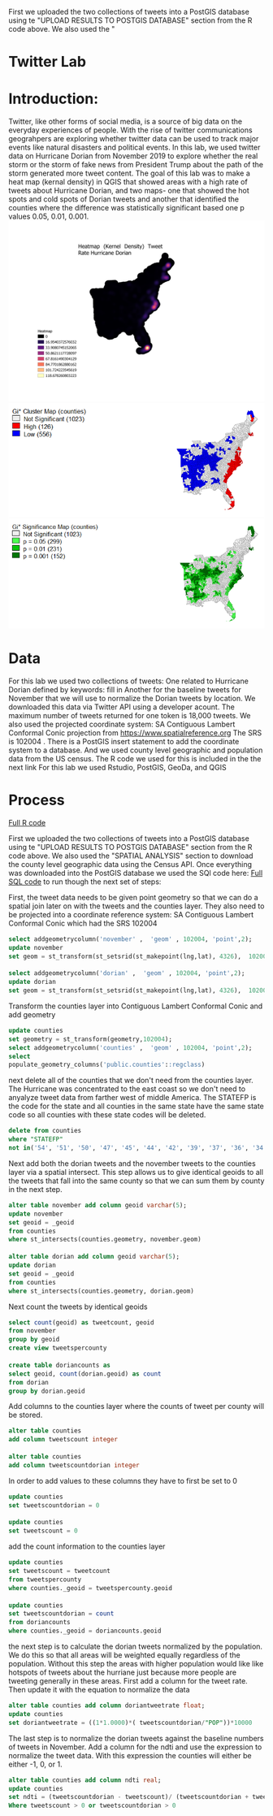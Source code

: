 First we uploaded the two collections of tweets into a PostGIS database using te "UPLOAD RESULTS TO POSTGIS DATABASE" section from the R code above. We also used the " 
# Twitter Lab

# Introduction: 
Twitter, like other forms of social media, is a source of big data on the everyday experiences of people. With the rise of 
twitter communications geograhpers are exploring whether twitter data can be used to track major events like natural disasters and political events. In this lab, we used twitter data on Hurricane Dorian from November 2019 to explore whether the real storm or the storm of fake news from President Trump about the path of the storm generated more tweet content. The goal of this lab was to make a heat map (kernal density) in QGIS that showed areas with a high rate of tweets about Hurricane Dorian, and two maps- one that showed the hot spots and cold spots of Dorian tweets and another that identified the counties where the difference was statistically significant based one p values 0.05, 0.01, 0.001. 
![Heatmap](dorianheatmap.png)
![Hotspot](countiesGetisOrdMapFrame.png)
![Statistical Significance](counties2GetisOrdMapFrame.png)

# Data 
For this lab we used two collections of tweets: 
One related to Hurricane Dorian defined by keywords: fill in 
Another for the baseline tweets for November that we will use to normalize the Dorian tweets by location.
We downloaded this data via Twitter API using a developer acount. The maximum number of tweets returned for one token is 18,000 tweets. 
We also used the projected coordinate system: SA Contiguous Lambert Conformal Conic projection from https://www.spatialreference.org The SRS is 102004 . There is a PostGIS insert statement to add the coordinate system to a database.
And we used county level geographic and population data from the US census. The R code we used for this is included in the 
the next link
For this lab we used Rstudio, PostGIS, GeoDa, and QGIS

# Process 
[Full R code](twitterForLab2.r)  

First we uploaded the two collections of tweets into a PostGIS database using te "UPLOAD RESULTS TO POSTGIS DATABASE" section from the R code above. We also used the "SPATIAL ANALYSIS" section to download the county level geographic data using the Census API. 
Once everything was downloaded into the PostGIS database we used the SQl code here: 
[Full SQL code](lab10notes.sql)
to run though the next set of steps: 

First, the tweet data needs to be given point geometry so that we can do a spatial join later on with the tweets and the counties layer. They also need to be projected into a coordinate reference system: SA Contiguous Lambert Conformal Conic which had the SRS 102004 

``` sql
select addgeometrycolumn('november' ,  'geom' , 102004, 'point',2);
update november
set geom = st_transform(st_setsrid(st_makepoint(lng,lat), 4326),  102004)

select addgeometrycolumn('dorian' ,  'geom' , 102004, 'point',2);
update dorian
set geom = st_transform(st_setsrid(st_makepoint(lng,lat), 4326),  102004)
```

Transform the counties layer into Contiguous Lambert Conformal Conic and add geometry 
``` sql
update counties 
set geometry = st_transform(geometry,102004);
select addgeometrycolumn('counties' ,  'geom' , 102004, 'point',2);
select 
populate_geometry_columns('public.counties'::regclass)
```
next delete all of the counties that we don't need from the counties layer. The Hurricane was concentrated to the east coast so we don't need to anyalyze tweet data from farther west of middle America. The STATEFP is the code for the state and all counties in the same state have the same state code so all counties with these state codes will be deleted. 
``` sql
delete from counties 
where "STATEFP"
not in('54', '51', '50', '47', '45', '44', '42', '39', '37', '36', '34', '33', '29', '28', '25', '24', '23', '22', '21', '18', '17', '13', '12', '11', '10', '09', '05', '01')
```
Next add both the dorian tweets and the november tweets to the counties layer via a spatial intersect. This step allows us to give identical geoids to all the tweets that fall into the same county so that we can sum them by county in the next step. 
``` sql
alter table november add column geoid varchar(5);
update november
set geoid = _geoid
from counties
where st_intersects(counties.geometry, november.geom)

alter table dorian add column geoid varchar(5);
update dorian
set geoid = _geoid
from counties
where st_intersects(counties.geometry, dorian.geom)
```
Next count the tweets by identical geoids 
``` sql
select count(geoid) as tweetcount, geoid
from november
group by geoid
create view tweetspercounty

create table doriancounts as 
select geoid, count(dorian.geoid) as count 
from dorian 
group by dorian.geoid
```
Add columns to the counties layer where the counts of tweet per county will be stored. 
``` sql
alter table counties
add column tweetscount integer

alter table counties
add column tweetscountdorian integer
```
In order to add values to these columns they have to first be set to 0 
``` sql 
update counties 
set tweetscountdorian = 0

update counties 
set tweetscount = 0
```
add the count information to the counties layer 
``` sql
update counties 
set tweetscount = tweetcount 
from tweetspercounty
where counties._geoid = tweetspercounty.geoid

update counties 
set tweetscountdorian = count
from doriancounts
where counties._geoid = doriancounts.geoid
```
the next step is to calculate the dorian tweets normalized by the population. We do this so that all areas will be weighted equally regardless of the population. Without this step the areas with higher population would like like hotspots of tweets about the hurriane just because more people are tweeting generally in these areas. 
First add a column for the tweet rate. Then update it with the equation to normalize the data 
``` sql
alter table counties add column doriantweetrate float; 
update counties 
set doriantweetrate = ((1*1.0000)*( tweetscountdorian/"POP"))*10000
```
The last step is to normalize the dorian tweets against the baseline numbers of tweets in November. Add a column for the ndti and use the expression to normalize the tweet data. With this expression the counties will either be either -1, 0, or 1. 
``` sql
alter table counties add column ndti real; 
update counties 
set ndti = (tweetscountdorian - tweetscount)/ (tweetscountdorian + tweetscount)
Where tweetscount > 0 or tweetscountdorian > 0 
```
